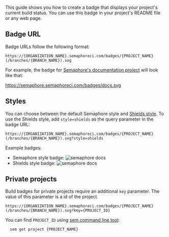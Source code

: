 This guide shows you how to create a badge that displays your project's current
build status. You can use this badge in your project's README file or any web page.

## Badge URL

Badge URLs follow the following format:

`https://{ORGANIZATION_NAME}.semaphoreci.com/badges/{PROJECT_NAME}(/branches/{BRANCH_NAME}).svg`

For example, the badge for [Semaphore's documentation project](https://semaphore.semaphoreci.com/projects/docs) will look like that:

https://semaphore.semaphoreci.com/badges/docs.svg

## Styles

You can choose between the default Semaphore style and [Shields style](https://shields.io/).
To use the Shields style, add `style=shields` as the query parameter in the badge
URL:

`https://{ORGANIZATION_NAME}.semaphoreci.com/badges/{PROJECT_NAME}(/branches/{BRANCH_NAME}).svg?style=shields`

Example badges:

- Semaphore style badge: ![semaphore docs](https://semaphore.semaphoreci.com/badges/docs/branches/master.svg)
- Shields style badge: ![semaphore docs](https://semaphore.semaphoreci.com/badges/docs/branches/master.svg?style=shields)

## Private projects

Build badges for private projects require an additional `key` parameter.
The value of this parameter is a id of the project.

`https://{ORGANIZATION_NAME}.semaphoreci.com/badges/{PROJECT_NAME}(/branches/{BRANCH_NAME}).svg?key={PROJECT_ID}`

You can find `PROJECT_ID` using [sem command line tool](https://docs.semaphoreci.com/article/53-sem-reference):

```bash
  sem get project {PROJECT_NAME}
```
